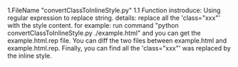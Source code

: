 1.FileName "convertClassToInlineStyle.py"
  1.1 Function instroduce:
    Using regular expression to replace string.
    details: replace all the 'class="xxx"' with the style content.
    for example:
      run command "python convertClassToInlineStyle.py ./example.html" and you can get the example.html.rep file. You can diff the two files between example.html and example.html.rep. Finally, you can find all the 'class="xxx"' was replaced by the inline style.

